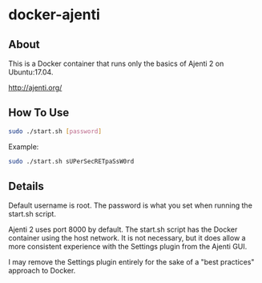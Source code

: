 # docker-ajenti
## About
This is a Docker container that runs only the basics of Ajenti 2 on Ubuntu:17.04.

http://ajenti.org/
## How To Use
```bash
sudo ./start.sh [password]
```
Example:
```bash
sudo ./start.sh sUPerSecRETpaSsW0rd
```
## Details
Default username is root. The password is what you set when running the start.sh script.

Ajenti 2 uses port 8000 by default. The start.sh script has the Docker container using the host network. It is not necessary, but it does allow a more consistent experience with the Settings plugin from the Ajenti GUI.

I may remove the Settings plugin entirely for the sake of a "best practices" approach to Docker.
